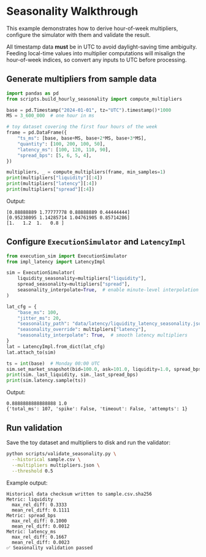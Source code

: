 # Seasonality Walkthrough

This example demonstrates how to derive hour-of-week multipliers,
configure the simulator with them and validate the result.

All timestamp data **must** be in UTC to avoid daylight-saving time ambiguity. Feeding local-time values into multiplier computations will misalign the hour-of-week indices, so convert any inputs to UTC before processing.

## Generate multipliers from sample data

```python
import pandas as pd
from scripts.build_hourly_seasonality import compute_multipliers

base = pd.Timestamp("2024-01-01", tz="UTC").timestamp()*1000
MS = 3_600_000  # one hour in ms

# toy dataset covering the first four hours of the week
frame = pd.DataFrame({
    "ts_ms": [base, base+MS, base+2*MS, base+3*MS],
    "quantity": [100, 200, 100, 50],
    "latency_ms": [100, 120, 110, 90],
    "spread_bps": [5, 6, 5, 4],
})

multipliers, _ = compute_multipliers(frame, min_samples=1)
print(multipliers["liquidity"][:4])
print(multipliers["latency"][:4])
print(multipliers["spread"][:4])
```

Output:

```
[0.88888889 1.77777778 0.88888889 0.44444444]
[0.95238095 1.14285714 1.04761905 0.85714286]
[1.   1.2  1.   0.8 ]
```

## Configure `ExecutionSimulator` and `LatencyImpl`

```python
from execution_sim import ExecutionSimulator
from impl_latency import LatencyImpl

sim = ExecutionSimulator(
    liquidity_seasonality=multipliers["liquidity"],
    spread_seasonality=multipliers["spread"],
    seasonality_interpolate=True,  # enable minute-level interpolation
)

lat_cfg = {
    "base_ms": 100,
    "jitter_ms": 20,
    "seasonality_path": "data/latency/liquidity_latency_seasonality.json",
    "seasonality_override": multipliers["latency"],
    "seasonality_interpolate": True,  # smooth latency multipliers
}
lat = LatencyImpl.from_dict(lat_cfg)
lat.attach_to(sim)

ts = int(base)  # Monday 00:00 UTC
sim.set_market_snapshot(bid=100.0, ask=101.0, liquidity=1.0, spread_bps=1.0, ts_ms=ts)
print(sim._last_liquidity, sim._last_spread_bps)
print(sim.latency.sample(ts))
```

Output:

```
0.8888888888888888 1.0
{'total_ms': 107, 'spike': False, 'timeout': False, 'attempts': 1}
```

## Run validation

Save the toy dataset and multipliers to disk and run the validator:

```bash
python scripts/validate_seasonality.py \
  --historical sample.csv \
  --multipliers multipliers.json \
  --threshold 0.5
```

Example output:

```
Historical data checksum written to sample.csv.sha256
Metric: liquidity
  max_rel_diff: 0.3333
  mean_rel_diff: 0.1111
Metric: spread_bps
  max_rel_diff: 0.1000
  mean_rel_diff: 0.0012
Metric: latency_ms
  max_rel_diff: 0.1667
  mean_rel_diff: 0.0023
✅ Seasonality validation passed
```

